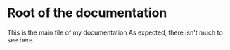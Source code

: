 # Root of the documentation

This is the main file of my documentation
As expected, there isn't much to see here.
